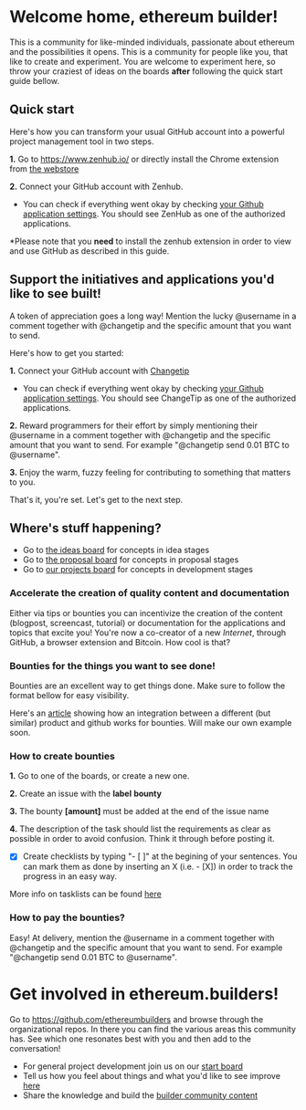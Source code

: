 Welcome home, ethereum builder!
=====
This is a community for like-minded individuals, passionate about ethereum and the possibilities it opens. This is a community for people like you, that like to create and experiment. You are welcome to experiment here, so throw your craziest of ideas on the boards __after__ following the quick start guide bellow.

## Quick start

Here's how you can transform your usual GitHub account into a powerful project management tool in two steps.

**1.** Go to https://www.zenhub.io/ or directly install the Chrome extension from [the webstore](https://chrome.google.com/webstore/detail/zenhub-for-github/ogcgkffhplmphkaahpmffcafajaocjbd)

**2.** Connect your GitHub account with Zenhub. 
* You can check if everything went okay by checking [your Github application settings](https://github.com/settings/applications). You should see ZenHub as one of the authorized applications.


*Please note that you __need__ to install the zenhub extension in order to view and use GitHub as described in this guide. 

## Support the initiatives and applications you'd like to see built!

A token of appreciation goes a long way! Mention the lucky @username in a comment together with @changetip and the specific amount that you want to send.

Here's how to get you started:

**1.** Connect your GitHub account with [Changetip](https://www.changetip.com/tip-online/github)

* You can check if everything went okay by checking [your Github application settings](https://github.com/settings/applications). You should see ChangeTip as one of the authorized applications.

**2.** Reward programmers for their effort by simply mentioning their @username in a comment together with @changetip and the specific amount that you want to send. For example "@changetip send 0.01 BTC to @username".

**3.** Enjoy the warm, fuzzy feeling for contributing to something that matters to you.

That's it, you're set. Let's get to the next step.

## Where's stuff happening?

* Go to [the ideas board](https://github.com/ethereumbuilders/ideas#boards "ethereum.builders/ideas") for concepts in idea stages
* Go to [the proposal board](https://github.com/ethereumbuilders/proposals#boards "ethereum.builders/proposals") for concepts in proposal stages
* Go to [our projects board](https://github.com/ethereumbuilders/projects#boards "ethereum.builders/projects") for concepts in development stages


### Accelerate the creation of **quality** content and documentation

Either via tips or bounties you can incentivize the creation of the content (blogpost, screencast, tutorial) or documentation for the applications and topics that excite you! You're now a co-creator of a new _Internet_, through GitHub, a browser extension and Bitcoin. How cool is that? 

### Bounties for the things you want to see done! 

Bounties are an excellent way to get things done. Make sure to follow the format bellow for easy visibility. 

Here's an [article](http://blog.bountysource.com/post/89776164469/waffle-bountysource-attracting-open-source-community ) showing how an integration between a different (but similar) product and github works for bounties. Will make our own example soon.

### How to create bounties

**1.** Go to one of the boards, or create a new one. 

**2.** Create an issue with the **label** __bounty__  

**3.** The bounty __[amount]__ must be added at the end of the issue name

**4.** The description of the task should list the requirements as clear as possible in order to avoid confusion. Think it through before posting it. 

- [x] Create checklists by typing "- [ ]" at the begining of your sentences. You can mark them as done by inserting an X (i.e. - [X]) in order to track the progress in an easy way. 

More info on tasklists can be found [here](https://github.com/blog/1375%0A-task-lists-in-gfm-issues-pulls-comments)

### How to pay the bounties?

Easy! At delivery, mention the @username in a comment together with @changetip and the specific amount that you want to send. For example "@changetip send 0.01 BTC to @username".

# Get involved in ethereum.builders!

Go to https://github.com/ethereumbuilders and browse through the organizational repos. In there you can find the various areas this community has. See which one resonates best with you and then add to the conversation! 

* For general project development join us on our [start board](https://github.com/ethereumbuilders/start#boards) 
* Tell us how you feel about things and what you'd like to see improve [here](https://github.com/ethereumbuilders/feedback/#boards)
* Share the knowledge and build the [builder community content](https://github.com/ethereumbuilders/education/#boards)
